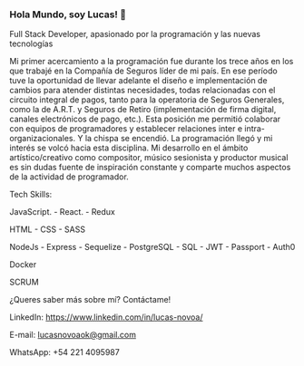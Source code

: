 ### Hola Mundo, soy Lucas! 👋

Full Stack Developer, apasionado por la programación y las nuevas tecnologías

Mi primer acercamiento a la programación fue durante los trece años en los que trabajé en la Compañía de Seguros líder de mi país. En ese período tuve la oportunidad de llevar adelante el diseño e implementación de cambios para atender distintas necesidades, todas relacionadas con el circuito integral de pagos, tanto para la operatoria de Seguros Generales, como la de A.R.T. y Seguros de Retiro (implementación de firma digital, canales electrónicos de pago, etc.). Esta posición me permitió colaborar con equipos de programadores y establecer relaciones inter e intra-organizacionales. Y la chispa se encendió. La programación llegó y mi interés se volcó hacia esta disciplina.
Mi desarrollo en el ámbito artístico/creativo como compositor, músico sesionista y productor musical es sin dudas fuente de inspiración constante y comparte muchos aspectos de la actividad de programador.

Tech Skills:

JavaScript. - React. - Redux

HTML - CSS - SASS

NodeJs - Express - Sequelize - PostgreSQL - SQL - JWT - Passport - Auth0

Docker

SCRUM

¿Queres saber más sobre mí? Contáctame!

LinkedIn: https://www.linkedin.com/in/lucas-novoa/

E-mail: lucasnovoaok@gmail.com

WhatsApp: +54 221 4095987

